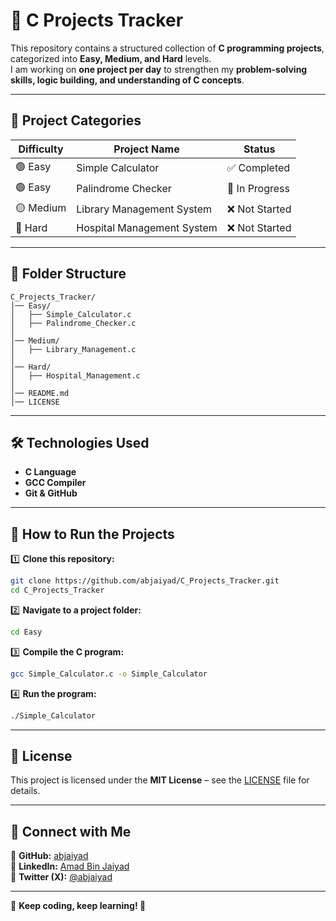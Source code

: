 # 🚀 C Projects Tracker  

This repository contains a structured collection of **C programming projects**, categorized into **Easy, Medium, and Hard** levels.  
I am working on **one project per day** to strengthen my **problem-solving skills, logic building, and understanding of C concepts**.  

---

## 📌 Project Categories  

| Difficulty | Project Name | Status |
|------------|-------------|--------|
| 🟢 Easy | Simple Calculator | ✅ Completed |
| 🟢 Easy | Palindrome Checker | 🔄 In Progress |
| 🟡 Medium | Library Management System | ❌ Not Started |
| 🔴 Hard | Hospital Management System | ❌ Not Started |

---

## 📂 Folder Structure  
```
C_Projects_Tracker/
│── Easy/
│   ├── Simple_Calculator.c
│   ├── Palindrome_Checker.c
│
│── Medium/
│   ├── Library_Management.c
│
│── Hard/
│   ├── Hospital_Management.c
│
│── README.md
│── LICENSE
```

---

## 🛠 Technologies Used  
- **C Language**  
- **GCC Compiler**  
- **Git & GitHub**  

---

## 🚀 How to Run the Projects  

1️⃣ **Clone this repository:**  
```bash
git clone https://github.com/abjaiyad/C_Projects_Tracker.git
cd C_Projects_Tracker
```
2️⃣ **Navigate to a project folder:**  
```bash
cd Easy
```
3️⃣ **Compile the C program:**  
```bash
gcc Simple_Calculator.c -o Simple_Calculator
```
4️⃣ **Run the program:**  
```bash
./Simple_Calculator
```

---

## 📜 License  
This project is licensed under the **MIT License** – see the [LICENSE](LICENSE) file for details.  

---

## 📢 Connect with Me  
📌 **GitHub:** [abjaiyad](https://github.com/abjaiyad)  
📌 **LinkedIn:** [Amad Bin Jaiyad](https://www.linkedin.com/in/amad-bin-jaiyad)  
📌 **Twitter (X):** [@abjaiyad](https://x.com/abjaiyad)  

---

🔹 **Keep coding, keep learning! 🚀**
